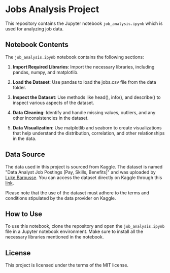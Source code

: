 # Jobs Analysis Project

This repository contains the Jupyter notebook `job_analysis.ipynb` which is used for analyzing job data.

## Notebook Contents

The `job_analysis.ipynb` notebook contains the following sections:

1. **Import Required Libraries**: Import the necessary libraries, including pandas, numpy, and matplotlib.

2. **Load the Dataset**: Use pandas to load the jobs.csv file from the data folder.

3. **Inspect the Dataset**: Use methods like head(), info(), and describe() to inspect various aspects of the dataset.

4. **Data Cleaning**: Identify and handle missing values, outliers, and any other inconsistencies in the dataset.

5. **Data Visualization**: Use matplotlib and seaborn to create visualizations that help understand the distribution, correlation, and other relationships in the data.

## Data Source

The data used in this project is sourced from Kaggle. The dataset is named "Data Analyst Job Postings [Pay, Skills, Benefits]" and was uploaded by [Luke Barousse](https://www.kaggle.com/datasets/lukebarousse). You can access the dataset directly on Kaggle through this [link](https://www.kaggle.com/datasets/lukebarousse/data-analyst-job-postings-google-search?resource=download).

Please note that the use of the dataset must adhere to the terms and conditions stipulated by the data provider on Kaggle.

## How to Use

To use this notebook, clone the repository and open the `job_analysis.ipynb` file in a Jupyter notebook environment. Make sure to install all the necessary libraries mentioned in the notebook.

## License

This project is licensed under the terms of the MIT license.